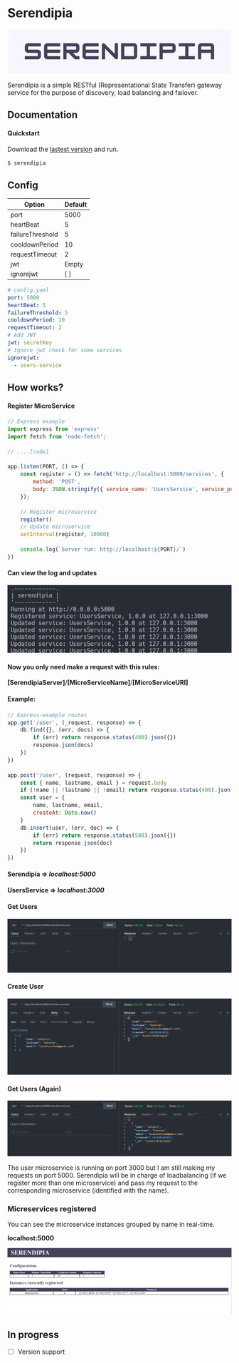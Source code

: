 # Serendipia
<p align="center">
  <img src="./resources/serendipia.png" alt="Serendipia" />
</p>

Serendipia is a simple RESTful (Representational State Transfer) gateway service for the purpose of discovery, load balancing and failover.

## Documentation

#### Quickstart
Download the [lastest version](https://github.com/ushieru/serendipia/releases) and run.
```bash
$ serendipia
```
## Config
| Option           | Default |
| ---------------- | ------- |
| port             | 5000    |
| heartBeat        | 5       |
| failureThreshold | 5       |
| cooldownPeriod   | 10      |
| requestTimeout   | 2       |
| jwt              | Empty   |
| ignorejwt        | [ ]     |

```yaml
# config.yaml
port: 5000
heartBeat: 5
failureThreshold: 5
cooldownPeriod: 10
requestTimeout: 2
# Add JWT
jwt: secretKey
# Ignore jwt check for some services
ignorejwt:
  - users-service
```
## How works?
#### Register MicroService
```js
// Express example
import express from 'express'
import fetch from 'node-fetch';

// ... [code]

app.listen(PORT, () => {
    const register = () => fetch('http://localhost:5000/services', {
        method: 'POST', 
        body: JSON.stringify({ service_name: 'UsersService', service_port: PORT.toString() })
    });

    // Register microservice 
    register()
    // Update microservice 
    setInterval(register, 10000)

    console.log(`Server run: http://localhost:${PORT}/`)
})
```

#### Can view the log and updates 
![captura-0](resources/captura-0.png)

#### Now you only need make a request with this rules:

**[SerendipiaServer]**/**[MicroServiceName]**/**[MicroServiceURI]**

#### Example:
```js
// Express-example routes
app.get('/user', (_request, response) => {
    db.find({}, (err, docs) => {
        if (err) return response.status(400).json({})
        response.json(docs)
    })
})

app.post('/user', (request, response) => {
    const { name, lastname, email } = request.body
    if (!name || !lastname || !email) return response.status(400).json({})
    const user = {
        name, lastname, email,
        createAt: Date.now()
    }
    db.insert(user, (err, doc) => {
        if (err) return response.status(500).json({})
        return response.json(doc)
    })
})
```

#### Serendipia => *localhost:5000*
#### UsersService => *localhost:3000*
#### Get Users
![thunder-client-0](resources/thunder-client-0.png)
#### Create User
![thunder-client-1](resources/thunder-client-1.png)
#### Get Users (Again)
![thunder-client-2](resources/thunder-client-2.png)

The user microservice is running on port 3000 but I am still making my requests on port 5000. Serendipia will be in charge of loadbalancing (if we register more than one microservice) and pass my request to the corresponding microservice (identified with the name).

### Micreservices registered

You can see the microservice instances grouped by name in real-time.

**localhost:5000**

![index](resources/index.png)

## In progress
- [ ] Version support
